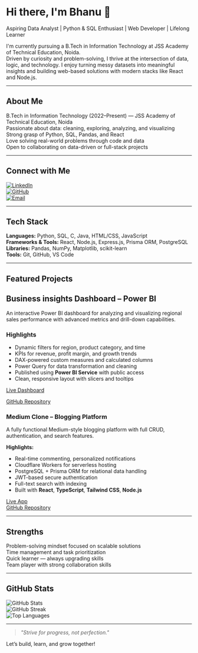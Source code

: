 # Hi there, I'm Bhanu 👋

  Aspiring Data Analyst | Python & SQL Enthusiast | Web Developer | Lifelong Learner

I'm currently pursuing a B.Tech in Information Technology at JSS Academy of Technical Education, Noida.  
Driven by curiosity and problem-solving, I thrive at the intersection of data, logic, and technology. I enjoy turning messy datasets into meaningful insights and building web-based solutions with modern stacks like React and Node.js.

---

##  About Me  
 B.Tech in Information Technology (2022–Present) — JSS Academy of Technical Education, Noida  
Passionate about data: cleaning, exploring, analyzing, and visualizing  
Strong grasp of Python, SQL, Pandas, and React  
Love solving real-world problems through code and data  
Open to collaborating on data-driven or full-stack projects  

---

##   Connect with Me  
[![LinkedIn](https://img.shields.io/badge/LinkedIn-%230077B5.svg?logo=linkedin&logoColor=white)](https://www.linkedin.com/in/bhanu-pratap-singh-1a9492147/)  
[![GitHub](https://img.shields.io/badge/GitHub-%2312100E.svg?logo=github&logoColor=white)](https://github.com/Bhanu29042005)  
[![Email](https://img.shields.io/badge/Gmail-D14836?logo=gmail&logoColor=white)](mailto:bhanu.tomtom@gmail.com)  

---

##   Tech Stack  
**Languages:** Python, SQL, C, Java, HTML/CSS, JavaScript  
**Frameworks & Tools:** React, Node.js, Express.js, Prisma ORM, PostgreSQL  
**Libraries:** Pandas, NumPy, Matplotlib, scikit-learn  
**Tools:** Git, GitHub, VS Code

---

##  Featured Projects

## Business insights Dashboard – Power BI

An interactive Power BI dashboard for analyzing and visualizing regional sales performance with advanced metrics and drill-down capabilities.

###  Highlights
- Dynamic filters for region, product category, and time
- KPIs for revenue, profit margin, and growth trends
- DAX-powered custom measures and calculated columns
- Power Query for data transformation and cleaning
- Published using **Power BI Service** with public access
- Clean, responsive layout with slicers and tooltips

 [Live Dashboard](https://github.com/Bhanu29042005/Business-Sales-dashboard)
 
 [GitHub Repository](https://github.com/Bhanu29042005?tab=repositories)



###  Medium Clone – Blogging Platform  
A fully functional Medium-style blogging platform with full CRUD, authentication, and search features.

**Highlights:**  
- Real-time commenting, personalized notifications  
- Cloudflare Workers for serverless hosting  
- PostgreSQL + Prisma ORM for relational data handling  
- JWT-based secure authentication  
- Full-text search with indexing  
- Built with **React**, **TypeScript**, **Tailwind CSS**, **Node.js**

[Live App](https://blogging-website-ppz3.vercel.app/)  
 [GitHub Repository](https://github.com/Bhanu29042005?tab=repositories)

---

##   Strengths  
 Problem-solving mindset focused on scalable solutions  
 Time management and task prioritization  
 Quick learner — always upgrading skills  
 Team player with strong collaboration skills

---

##   GitHub Stats  
![GitHub Stats](https://github-readme-stats.vercel.app/api?username=Bhanu29042005&theme=tokyonight&show_icons=true)  
![GitHub Streak](https://github-readme-streak-stats.herokuapp.com?user=Bhanu29042005&theme=tokyonight)  
![Top Languages](https://github-readme-stats.vercel.app/api/top-langs/?username=Bhanu29042005&theme=tokyonight&layout=compact)

---

> *"Strive for progress, not perfection."*

Let’s build, learn, and grow together! 
